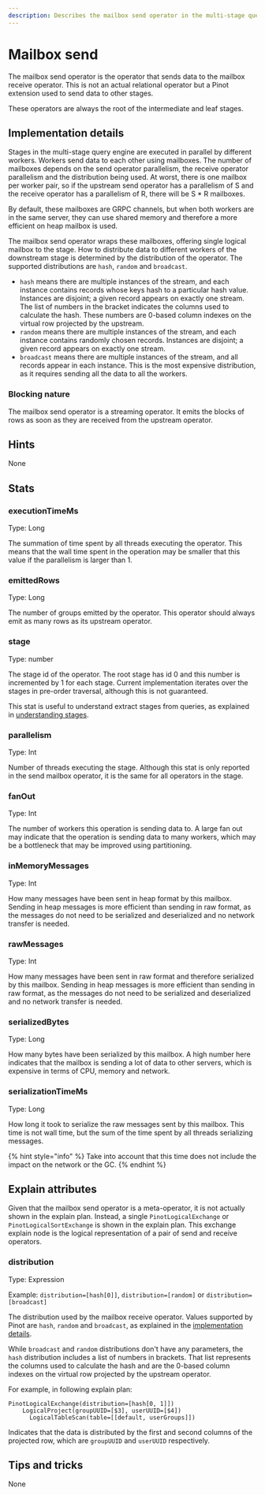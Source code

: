 ```yaml
---
description: Describes the mailbox send operator in the multi-stage query engine.
---
```


# Mailbox send

The mailbox send operator is the operator that sends data to the mailbox receive operator. This is not an actual relational operator but a Pinot extension used to send data to other stages.

These operators are always the root of the intermediate and leaf stages.

## Implementation details

Stages in the multi-stage query engine are executed in parallel by different workers. Workers send data to each other using mailboxes. The number of mailboxes depends on the send operator parallelism, the receive operator parallelism and the distribution being used. At worst, there is one mailbox per worker pair, so if the upstream send operator has a parallelism of S and the receive operator has a parallelism of R, there will be S \* R mailboxes.

By default, these mailboxes are GRPC channels, but when both workers are in the same server, they can use shared memory and therefore a more efficient on heap mailbox is used.

The mailbox send operator wraps these mailboxes, offering single logical mailbox to the stage. How to distribute data to different workers of the downstream stage is determined by the distribution of the operator. The supported distributions are `hash`, `random` and `broadcast`.

* `hash` means there are multiple instances of the stream, and each instance contains records whose keys hash to a particular hash value. Instances are disjoint; a given record appears on exactly one stream. The list of numbers in the bracket indicates the columns used to calculate the hash. These numbers are 0-based column indexes on the virtual row projected by the upstream.
* `random` means there are multiple instances of the stream, and each instance contains randomly chosen records. Instances are disjoint; a given record appears on exactly one stream.
* `broadcast` means there are multiple instances of the stream, and all records appear in each instance. This is the most expensive distribution, as it requires sending all the data to all the workers.

### Blocking nature

The mailbox send operator is a streaming operator. It emits the blocks of rows as soon as they are received from the upstream operator.

## Hints

None

## Stats

### executionTimeMs

Type: Long

The summation of time spent by all threads executing the operator. This means that the wall time spent in the operation may be smaller that this value if the parallelism is larger than 1.

### emittedRows

Type: Long

The number of groups emitted by the operator. This operator should always emit as many rows as its upstream operator.

### stage

Type: number

The stage id of the operator. The root stage has id 0 and this number is incremented by 1 for each stage. Current implementation iterates over the stages in pre-order traversal, although this is not guaranteed.

This stat is useful to understand extract stages from queries, as explained in [understanding stages](../understanding-stages.md).

### parallelism

Type: Int

Number of threads executing the stage. Although this stat is only reported in the send mailbox operator, it is the same for all operators in the stage.

### fanOut

Type: Int

The number of workers this operation is sending data to. A large fan out may indicate that the operation is sending data to many workers, which may be a bottleneck that may be improved using partitioning.

### inMemoryMessages

Type: Int

How many messages have been sent in heap format by this mailbox. Sending in heap messages is more efficient than sending in raw format, as the messages do not need to be serialized and deserialized and no network transfer is needed.

### rawMessages

Type: Int

How many messages have been sent in raw format and therefore serialized by this mailbox. Sending in heap messages is more efficient than sending in raw format, as the messages do not need to be serialized and deserialized and no network transfer is needed.

### serializedBytes

Type: Long

How many bytes have been serialized by this mailbox. A high number here indicates that the mailbox is sending a lot of data to other servers, which is expensive in terms of CPU, memory and network.

### serializationTimeMs

Type: Long

How long it took to serialize the raw messages sent by this mailbox. This time is not wall time, but the sum of the time spent by all threads serializing messages.

{% hint style="info" %}
Take into account that this time does not include the impact on the network or the GC.
{% endhint %}

## Explain attributes

Given that the mailbox send operator is a meta-operator, it is not actually shown in the explain plan. Instead, a single `PinotLogicalExchange` or `PinotLogicalSortExchange` is shown in the explain plan. This exchange explain node is the logical representation of a pair of send and receive operators.

### distribution

Type: Expression

Example: `distribution=[hash[0]]`, `distribution=[random]` or `distribution=[broadcast]`

The distribution used by the mailbox receive operator. Values supported by Pinot are `hash`, `random` and `broadcast`, as explained in the [implementation details](mailbox-send.md#implementation-details).

While `broadcast` and `random` distributions don't have any parameters, the `hash` distribution includes a list of numbers in brackets. That list represents the columns used to calculate the hash and are the 0-based column indexes on the virtual row projected by the upstream operator.

For example, in following explain plan:

```
PinotLogicalExchange(distribution=[hash[0, 1]])
    LogicalProject(groupUUID=[$3], userUUID=[$4])
      LogicalTableScan(table=[[default, userGroups]])
```

Indicates that the data is distributed by the first and second columns of the projected row, which are `groupUUID` and `userUUID` respectively.

## Tips and tricks

None
